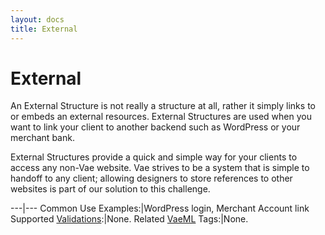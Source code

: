 ```yaml
---
layout: docs
title: External
---
```


# External

An External Structure is not really a structure at all, rather it simply
links to or embeds an external resources. External Structures are used
when you want to link your client to another backend such as WordPress
or your merchant bank.

External Structures provide a quick and simple way for your clients to
access any non-Vae website. Vae strives to be a system that is simple to
handoff to any client; allowing designers to store references to other
websites is part of our solution to this challenge.

---|---
Common Use Examples:|WordPress login, Merchant Account link
Supported [Validations](#validations):|None.
Related [VaeML](#vaeml) Tags:|None.
